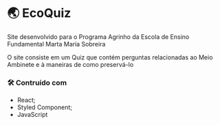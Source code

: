 # 🌏 EcoQuiz

Site desenvolvido para o Programa Agrinho da Escola de Ensino Fundamental Marta Maria Sobreira

O site consiste em um Quiz que contém perguntas relacionadas ao Meio Ambinete e à maneiras de como preservá-lo


### 🛠️ Contruído com

* React;
* Styled Component;
* JavaScript


